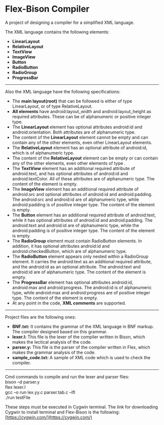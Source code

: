 # Flex-Bison Compiler
A project of designing a compiler for a simplified XML language.  
  
The XML language contains the following elements:
- **LinearLayout** 
- **RelativeLayout**
- **TextView**
- **ImageView**
- **Button**
- **RadioButton**
- **RadioGroup**
- **ProgressBar**
___
Also the XML language have the following specifications:
- The **main layout(root)** that can be followed is either of type LinearLayout, or of type RelativeLayout.
- **All elements** have android:layout_width and android:layout_height as required attributes. These can be of alphanumeric or positive integer type.
- The **LinearLayout** element has optional attributes android:id and android:orientation. Both attributes are of alphanumeric type.
- The content of the **LinearLayout** element cannot be empty and can contain any of the other elements, even other LinearLayout elements.
- The **RelativeLayout** element has an optional attribute of android:id, which is of alphanumeric type.
- The content of the **RelativeLayout** element can be empty or can contain any of the other elements, even other elements of type <RelativeLayout>.
- The **TextView** element has an additional required attribute of android:text, and has optional attributes of android:id and android:textColor. All of these attributes are of alphanumeric type. The content of the element is empty.
- The **ImageView** element has an additional required attribute of android:src and optional attributes of android:id and android:padding. The android:src and android:id are of alphanumeric type, while android:padding is of positive integer type. The content of the element is empty.
- The **Button** element has an additional required attribute of android:text, while it has optional attributes of android:id and android:padding. The android:text and android:id are of alphanumeric type, while the android:padding is of positive integer type. The content of the element is empty.
- The **RadioGroup** element must contain RadioButton elements. In addition, it has optional attributes android:id and android:checkedButton, which are of alphanumeric type.
- The **RadioButton** element appears only nested within a RadioGroup element. It carries the android:text as an additional required attribute, and the android:id as an optional attribute. The android:text and android:id are of alphanumeric type. The content of the element is empty.
- The **ProgressBar** element has optional attributes android:id, android:max and android:progress. The android:id is of alphanumeric type, while android:max and android:progress are of positive integer type. The content of the element is empty.
- At any point in the code, **XML comments** are supported.
___
Project files are the following ones:
- **BNF.txt:** It contains the grammar of the XML language in BNF markup. The compiler designed based on this grammar.
- **lexer.l:** This file is the lexer of the compiler written in Bison, which makes the lectical analysis of the code.
- **parser.y:** This file is the parser of the compiler written in Flex, which makes the grammar analysis of the code.
- **sample_code.txt:** A sample of XML code which is used to check the compiler.
___
Cmd commands to compile and run the lexer and parser files:  
bison –d parser.y  
flex lexer.l  
gcc –o run lex.yy.c parser.tab.c –lfl  
./run testFile  
  
These steps must be executed in Cygwin terminal. The link for downloading Cygwin to install terminal and Flex-Bison is the following:  
[https://cygwin.com/](https://cygwin.com/)
